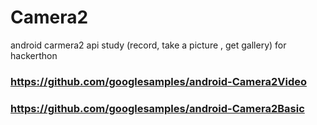 # Camera2
android carmera2 api study (record, take a picture , get gallery) for hackerthon


### https://github.com/googlesamples/android-Camera2Video
### https://github.com/googlesamples/android-Camera2Basic
